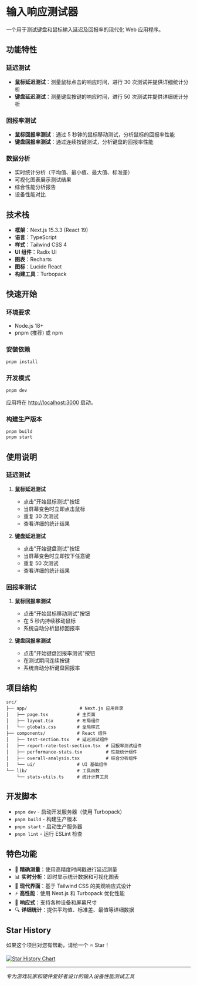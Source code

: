 # 输入响应测试器

一个用于测试键盘和鼠标输入延迟及回报率的现代化 Web 应用程序。

## 功能特性

### 延迟测试

- **鼠标延迟测试**：测量鼠标点击的响应时间，进行 30 次测试并提供详细统计分析
- **键盘延迟测试**：测量键盘按键的响应时间，进行 50 次测试并提供详细统计分析

### 回报率测试

- **鼠标回报率测试**：通过 5 秒钟的鼠标移动测试，分析鼠标的回报率性能
- **键盘回报率测试**：通过连续按键测试，分析键盘的回报率性能

### 数据分析

- 实时统计分析（平均值、最小值、最大值、标准差）
- 可视化图表展示测试结果
- 综合性能分析报告
- 设备性能对比

## 技术栈

- **框架**：Next.js 15.3.3 (React 19)
- **语言**：TypeScript
- **样式**：Tailwind CSS 4
- **UI 组件**：Radix UI
- **图表**：Recharts
- **图标**：Lucide React
- **构建工具**：Turbopack

## 快速开始

### 环境要求

- Node.js 18+
- pnpm (推荐) 或 npm

### 安装依赖

```bash
pnpm install
```

### 开发模式

```bash
pnpm dev
```

应用将在 [http://localhost:3000](http://localhost:3000) 启动。

### 构建生产版本

```bash
pnpm build
pnpm start
```

## 使用说明

### 延迟测试

1. **鼠标延迟测试**

   - 点击"开始鼠标测试"按钮
   - 当屏幕变色时立即点击鼠标
   - 重复 30 次测试
   - 查看详细的统计结果

2. **键盘延迟测试**
   - 点击"开始键盘测试"按钮
   - 当屏幕变色时立即按下任意键
   - 重复 50 次测试
   - 查看详细的统计结果

### 回报率测试

1. **鼠标回报率测试**

   - 点击"开始鼠标移动测试"按钮
   - 在 5 秒内持续移动鼠标
   - 系统自动分析鼠标回报率

2. **键盘回报率测试**
   - 点击"开始键盘回报率测试"按钮
   - 在测试期间连续按键
   - 系统自动分析键盘回报率

## 项目结构

```
src/
├── app/                    # Next.js 应用目录
│   ├── page.tsx           # 主页面
│   ├── layout.tsx         # 布局组件
│   └── globals.css        # 全局样式
├── components/            # React 组件
│   ├── test-section.tsx   # 延迟测试组件
│   ├── report-rate-test-section.tsx  # 回报率测试组件
│   ├── performance-stats.tsx         # 性能统计组件
│   ├── overall-analysis.tsx          # 综合分析组件
│   └── ui/                # UI 基础组件
└── lib/                   # 工具函数
    └── stats-utils.ts     # 统计计算工具
```

## 开发脚本

- `pnpm dev` - 启动开发服务器（使用 Turbopack）
- `pnpm build` - 构建生产版本
- `pnpm start` - 启动生产服务器
- `pnpm lint` - 运行 ESLint 检查

## 特色功能

- 🎯 **精确测量**：使用高精度时间戳进行延迟测量
- 📊 **实时分析**：即时显示统计数据和可视化图表
- 🎨 **现代界面**：基于 Tailwind CSS 的美观响应式设计
- ⚡ **高性能**：使用 Next.js 和 Turbopack 优化性能
- 📱 **响应式**：支持各种设备和屏幕尺寸
- 🔍 **详细统计**：提供平均值、标准差、最值等详细数据

## Star History

如果这个项目对您有帮助，请给一个 ⭐ Star！

[![Star History Chart](https://api.star-history.com/svg?repos=evanlong-me/input-response-tester&type=Date)](https://www.star-history.com/#evanlong-me/input-response-tester&Date)

---

_专为游戏玩家和硬件爱好者设计的输入设备性能测试工具_
